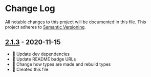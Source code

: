 # Change Log

All notable changes to this project will be documented in this file. This project adheres to [Semantic Versioning](http://semver.org/).

## [2.1.3](https://github.com/uttori/uttori-plugin-vm-random-documents/compare/v2.1.2...v2.1.3) - 2020-11-15

- 🎁 Update dev dependencies
- 🎁 Update README badge URLs
- 🧰 Change how types are made and rebuild types
- 🧰 Created this file
